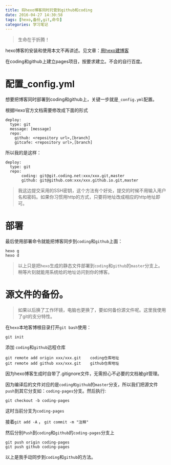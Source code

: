```yaml
---
title: 将hexo博客同时托管到github和coding
date: 2016-04-27 14:30:58
tags: [hexo,备份,git,命令]
categories: 学习笔记
---
```

> 生命在于折腾！

hexo博客的安装和使用本文不再讲述。见文章：[用hexo建博客](http://blog.ynxiu.com/2016/hexo-you-blog-2016-04-27.html "用hexo建博客")

在coding和github上建立pages项目，按要求建立。不会的自行百度。

# 配置_config.yml #

想要把博客同时部署到coding和github上，关键一步就是`_config.yml`配置。

根据Hexo官方文档需要修改成下面的形式
```
deploy:
  type: git
  message: [message]
  repo:
    github: <repository url>,[branch]
    gitcafe: <repository url>,[branch]
```

<!--more-->


所以我的是这样：
```
deploy:
  type: git
  repo: 
       coding: git@git.coding.net:xxx/xxx.git,master
       github: git@github.com:xxx/xxx.github.io.git,master
```
> 我这边提交采用的SSH密钥，这个方法有个好处，提交的时候不用输入用户名和密码。如果你习惯用http的方式，只要将地址改成相应的http地址即可。


# 部署 #

最后使用部署命令就能把博客同步到`coding`和`github`上面：
```
hexo g
hexo d
```
> 以上只是把`hexo`生成的静态文件部署到`coding`和`github`的`master`分支上。稍等片刻就能用系统给的地址访问到你的博客。

# 源文件的备份。 #

> 如果以后换了工作环镜，电脑也更换了，要如何备份源文件呢。这里我使用了git的支分特性。

在`hexo`本地客博根目录打开`git bash`使用：
```
git init
```
添加 `coding`和`github`远程仓库
```
git remote add origin xxx/xxx.git    coding仓库地址
git remote add github xxx/xxx.git    github仓库地址
```
因为hexo博客生成时自带了.gitignore文件，无需担心不必要的文档被git管理。

因为编译后的文件对应的是`coding和github`的`master`分支，所以我们把源文件`push`到其它分支如：`coding-pages`分支。然后执行:
```
git checkout -b coding-pages
```
这时当前分支为`coding-pages`

接着`git add -A` ， `git commit -m "注释"`

然后分别`Push`到`coding`和`github`的`coding-pages`分支上
```
git push origin coding-pages
git push github coding-pages
```

以上是我手动同步到`coding`和`github`的方法。

